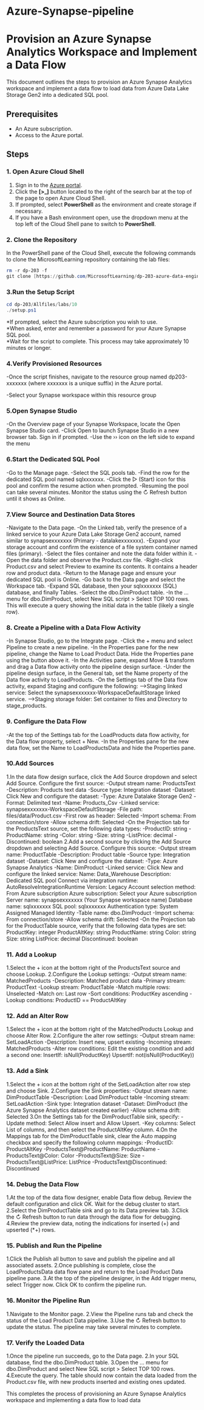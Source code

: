 # Azure-Synapse-pipeline
# Provision an Azure Synapse Analytics Workspace and Implement a Data Flow

This document outlines the steps to provision an Azure Synapse Analytics workspace and implement a data flow to load data from Azure Data Lake Storage Gen2 into a dedicated SQL pool.

## Prerequisites

* An Azure subscription.
* Access to the Azure portal.

## Steps

### 1. Open Azure Cloud Shell

1.  Sign in to the [Azure portal](https://portal.azure.com).
2.  Click the **[\>_]** button located to the right of the search bar at the top of the page to open Azure Cloud Shell.
3.  If prompted, select **PowerShell** as the environment and create storage if necessary.
4.  If you have a Bash environment open, use the dropdown menu at the top left of the Cloud Shell pane to switch to **PowerShell**.

### 2. Clone the Repository

In the PowerShell pane of the Cloud Shell, execute the following commands to clone the MicrosoftLearning repository containing the lab files:

```powershell
rm -r dp-203 -f
git clone [https://github.com/MicrosoftLearning/dp-203-azure-data-engineer](https://github.com/MicrosoftLearning/dp-203-azure-data-engineer) dp-203
```
### 3.Run the Setup Script
```powershell
cd dp-203/Allfiles/labs/10
./setup.ps1
```
*If prompted, select the Azure subscription you wish to use.  
*When asked, enter and remember a password for your Azure Synapse SQL pool.  
*Wait for the script to complete. This process may take approximately 10 minutes or longer.  

### 4.Verify Provisioned Resources
-Once the script finishes, navigate to the resource group named dp203-xxxxxxx (where xxxxxxx is a unique suffix) in the Azure portal.  

-Select your Synapse workspace within this resource group  

### 5.Open Synapse Studio
-On the Overview page of your Synapse Workspace, locate the Open Synapse Studio card.
-Click Open to launch Synapse Studio in a new browser tab. Sign in if prompted.
-Use the ›› icon on the left side to expand the menu
### 6.Start the Dedicated SQL Pool
-Go to the Manage page.
-Select the SQL pools tab.
-Find the row for the dedicated SQL pool named sqlxxxxxxx.
-Click the ▷ (Start) icon for this pool and confirm the resume action when prompted.
-Resuming the pool can take several minutes. Monitor the status using the ↻ Refresh button until it shows as Online.
### 7.View Source and Destination Data Stores
-Navigate to the Data page.
-On the Linked tab, verify the presence of a linked service to your Azure Data Lake Storage Gen2 account, named similar to synapsexxxxxxx (Primary - datalakexxxxxxx).
-Expand your storage account and confirm the existence of a file system container named files (primary).
-Select the files container and note the data folder within it.
-Open the data folder and observe the Product.csv file.
-Right-click Product.csv and select Preview to examine its contents. It contains a header row and product data.
-Return to the Manage page and ensure your dedicated SQL pool is Online.
-Go back to the Data page and select the Workspace tab.
-Expand SQL database, then your sqlxxxxxxx (SQL) database, and finally Tables.
-Select the dbo.DimProduct table.
-In the ... menu for dbo.DimProduct, select New SQL script > Select TOP 100 rows. This will execute a query showing the initial data in the table (likely a single row).
### 8. Create a Pipeline with a Data Flow Activity
-In Synapse Studio, go to the Integrate page.
-Click the + menu and select Pipeline to create a new pipeline.
-In the Properties pane for the new pipeline, change the Name to Load Product Data. Hide the Properties pane using the button above it.
-In the Activities pane, expand Move & transform and drag a Data flow activity onto the pipeline design surface.
-Under the pipeline design surface, in the General tab, set the Name property of the Data flow activity to LoadProducts.
-On the Settings tab of the Data flow activity, expand Staging and configure the following:
  -->Staging linked service: Select the synapsexxxxxxx-WorkspaceDefaultStorage linked service.
  -->Staging storage folder: Set container to files and Directory to stage_products.
### 9. Configure the Data Flow
-At the top of the Settings tab for the LoadProducts data flow activity, for the Data flow property, select + New.
-In the Properties pane for the new data flow, set the Name to LoadProductsData and hide the Properties pane.
### 10.Add Sources 
1.In the data flow design surface, click the Add Source dropdown and select Add Source. Configure the first source:
-Output stream name: ProductsText
-Description: Products text data
-Source type: Integration dataset
-Dataset: Click New and configure the dataset:
    -Type: Azure Datalake Storage Gen2
    -Format: Delimited text
    -Name: Products_Csv
    -Linked service: synapsexxxxxxx-WorkspaceDefaultStorage
    -File path: files/data/Product.csv
    -First row as header: Selected
    -Import schema: From connection/store
    -Allow schema drift: Selected
-On the Projection tab for the ProductsText source, set the following data types:
    -ProductID: string
    -ProductName: string
    -Color: string
    -Size: string
    -ListPrice: decimal
    -Discontinued: boolean
2.Add a second source by clicking the Add Source dropdown and selecting Add Source. Configure this source:
-Output stream name: ProductTable
-Description: Product table
-Source type: Integration dataset
-Dataset: Click New and configure the dataset:
    -Type: Azure Synapse Analytics
    -Name: DimProduct
    -Linked service: Click New and configure the linked service:
        Name: Data_Warehouse
        Description: Dedicated SQL pool
        Connect via integration runtime: AutoResolveIntegrationRuntime
        Version: Legacy
        Account selection method: From Azure subscription
        Azure subscription: Select your Azure subscription
        Server name: synapsexxxxxxx (Your Synapse workspace name)
        Database name: sqlxxxxxxx
        SQL pool: sqlxxxxxxx
        Authentication type: System Assigned Managed Identity
    -Table name: dbo.DimProduct
    -Import schema: From connection/store
    -Allow schema drift: Selected
-On the Projection tab for the ProductTable source, verify that the following data types are set:
  ProductKey: integer
  ProductAltKey: string
  ProductName: string
  Color: string
  Size: string
  ListPrice: decimal
  Discontinued: boolean
### 11. Add a Lookup
1.Select the + icon at the bottom right of the ProductsText source and choose Lookup.
2.Configure the Lookup settings:
  -Output stream name: MatchedProducts
  -Description: Matched product data
  -Primary stream: ProductText
  -Lookup stream: ProductTable
  -Match multiple rows: Unselected
  -Match on: Last row
  -Sort conditions: ProductKey ascending
  -Lookup conditions: ProductID == ProductAltKey
### 12. Add an Alter Row
1.Select the + icon at the bottom right of the MatchedProducts Lookup and choose Alter Row.
2.Configure the alter row settings:
  -Output stream name: SetLoadAction
  -Description: Insert new, upsert existing
  -Incoming stream: MatchedProducts
  -Alter row conditions: Edit the existing condition and add a second one:
    InsertIf: isNull(ProductKey)
    UpsertIf: not(isNull(ProductKey))
### 13. Add a Sink
1.Select the + icon at the bottom right of the SetLoadAction alter row step and choose Sink.
2.Configure the Sink properties:
  -Output stream name: DimProductTable
  -Description: Load DimProduct table
  -Incoming stream: SetLoadAction
  -Sink type: Integration dataset
  -Dataset: DimProduct (the Azure Synapse Analytics dataset created earlier)
  -Allow schema drift: Selected
3.On the Settings tab for the DimProductTable sink, specify:
  -Update method: Select Allow insert and Allow Upsert.
  -Key columns: Select List of columns, and then select the ProductAltKey column.
4.On the Mappings tab for the DimProductTable sink, clear the Auto mapping checkbox and specify the following column mappings:
  -ProductID: ProductAltKey
  -ProductsText@ProductName: ProductName
  -ProductsText@Color: Color
  -ProductsText@Size: Size
  -ProductsText@ListPrice: ListPrice
  -ProductsText@Discontinued: Discontinued
### 14. Debug the Data Flow
1.At the top of the data flow designer, enable Data flow debug. Review the default configuration and click OK. Wait for the debug cluster to start.
2.Select the DimProductTable sink and go to its Data preview tab.
3.Click the ↻ Refresh button to run data through the data flow for debugging.
4.Review the preview data, noting the indications for inserted (+) and upserted (*+) rows.
### 15. Publish and Run the Pipeline
1.Click the Publish all button to save and publish the pipeline and all associated assets.
2.Once publishing is complete, close the LoadProductsData data flow pane and return to the Load Product Data pipeline pane.
3.At the top of the pipeline designer, in the Add trigger menu, select Trigger now. Click OK to confirm the pipeline run.
### 16. Monitor the Pipeline Run
1.Navigate to the Monitor page.
2.View the Pipeline runs tab and check the status of the Load Product Data pipeline.
3.Use the ↻ Refresh button to update the status. The pipeline may take several minutes to complete.
### 17. Verify the Loaded Data
1.Once the pipeline run succeeds, go to the Data page.
2.In your SQL database, find the dbo.DimProduct table.
3.Open the ... menu for dbo.DimProduct and select New SQL script > Select TOP 100 rows.
4.Execute the query. The table should now contain the data loaded from the Product.csv file, with new products inserted and existing ones updated.

This completes the process of provisioning an Azure Synapse Analytics workspace and implementing a data flow to load data





